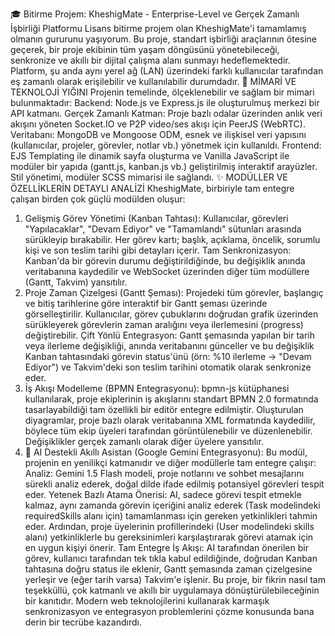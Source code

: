 🎓 Bitirme Projem: KheshigMate - Enterprise-Level ve Gerçek Zamanlı İşbirliği Platformu
Lisans bitirme projem olan KheshigMate'i tamamlamış olmanın gururunu yaşıyorum. Bu proje, standart işbirliği araçlarının ötesine geçerek, bir proje ekibinin tüm yaşam döngüsünü yönetebileceği, senkronize ve akıllı bir dijital çalışma alanı sunmayı hedeflemektedir. Platform, şu anda aynı yerel ağ (LAN) üzerindeki farklı kullanıcılar tarafından eş zamanlı olarak erişilebilir ve kullanılabilir durumdadır.
🔩 MİMARİ VE TEKNOLOJİ YIĞINI
Projenin temelinde, ölçeklenebilir ve sağlam bir mimari bulunmaktadır:
Backend: Node.js ve Express.js ile oluşturulmuş merkezi bir API katmanı.
Gerçek Zamanlı Katman: Proje bazlı odalar üzerinden anlık veri akışını yöneten Socket.IO ve P2P video/ses akışı için PeerJS (WebRTC).
Veritabanı: MongoDB ve Mongoose ODM, esnek ve ilişkisel veri yapısını (kullanıcılar, projeler, görevler, notlar vb.) yönetmek için kullanıldı.
Frontend: EJS Templating ile dinamik sayfa oluşturma ve Vanilla JavaScript ile modüler bir yapıda (gantt.js, kanban.js vb.) geliştirilmiş interaktif arayüzler. Stil yönetimi, modüler SCSS mimarisi ile sağlandı.
✨ MODÜLLER VE ÖZELLİKLERİN DETAYLI ANALİZİ
KheshigMate, birbiriyle tam entegre çalışan birden çok güçlü modülden oluşur:
1. Gelişmiş Görev Yönetimi (Kanban Tahtası):
Kullanıcılar, görevleri "Yapılacaklar", "Devam Ediyor" ve "Tamamlandı" sütunları arasında sürükleyip bırakabilir. Her görev kartı; başlık, açıklama, öncelik, sorumlu kişi ve son teslim tarihi gibi detayları içerir.
Tam Senkronizasyon: Kanban'da bir görevin durumu değiştirildiğinde, bu değişiklik anında veritabanına kaydedilir ve WebSocket üzerinden diğer tüm modüllere (Gantt, Takvim) yansıtılır.
2. Proje Zaman Çizelgesi (Gantt Şeması):
Projedeki tüm görevler, başlangıç ve bitiş tarihlerine göre interaktif bir Gantt şeması üzerinde görselleştirilir.
Kullanıcılar, görev çubuklarını doğrudan grafik üzerinden sürükleyerek görevlerin zaman aralığını veya ilerlemesini (progress) değiştirebilir.
Çift Yönlü Entegrasyon: Gantt şemasında yapılan bir tarih veya ilerleme değişikliği, anında veritabanını günceller ve bu değişiklik Kanban tahtasındaki görevin status'ünü (örn: %10 ilerleme -> "Devam Ediyor") ve Takvim'deki son teslim tarihini otomatik olarak senkronize eder.
3. İş Akışı Modelleme (BPMN Entegrasyonu):
bpmn-js kütüphanesi kullanılarak, proje ekiplerinin iş akışlarını standart BPMN 2.0 formatında tasarlayabildiği tam özellikli bir editör entegre edilmiştir.
Oluşturulan diyagramlar, proje bazlı olarak veritabanına XML formatında kaydedilir, böylece tüm ekip üyeleri tarafından görüntülenebilir ve düzenlenebilir. Değişiklikler gerçek zamanlı olarak diğer üyelere yansıtılır.
4. 🧠 AI Destekli Akıllı Asistan (Google Gemini Entegrasyonu):
Bu modül, projenin en yenilikçi katmanıdır ve diğer modüllerle tam entegre çalışır:
Analiz: Gemini 1.5 Flash modeli, proje notlarını ve sohbet mesajlarını sürekli analiz ederek, doğal dilde ifade edilmiş potansiyel görevleri tespit eder.
Yetenek Bazlı Atama Önerisi: AI, sadece görevi tespit etmekle kalmaz, aynı zamanda görevin içeriğini analiz ederek (Task modelindeki requiredSkills alanı için) tamamlanması için gereken yetkinlikleri tahmin eder. Ardından, proje üyelerinin profillerindeki (User modelindeki skills alanı) yetkinliklerle bu gereksinimleri karşılaştırarak görevi atamak için en uygun kişiyi önerir.
Tam Entegre İş Akışı: AI tarafından önerilen bir görev, kullanıcı tarafından tek tıkla kabul edildiğinde, doğrudan Kanban tahtasına doğru status ile eklenir, Gantt şemasında zaman çizelgesine yerleşir ve (eğer tarih varsa) Takvim'e işlenir.
Bu proje, bir fikrin nasıl tam teşekküllü, çok katmanlı ve akıllı bir uygulamaya dönüştürülebileceğinin bir kanıtıdır. Modern web teknolojilerini kullanarak karmaşık senkronizasyon ve entegrasyon problemlerini çözme konusunda bana derin bir tecrübe kazandırdı.
